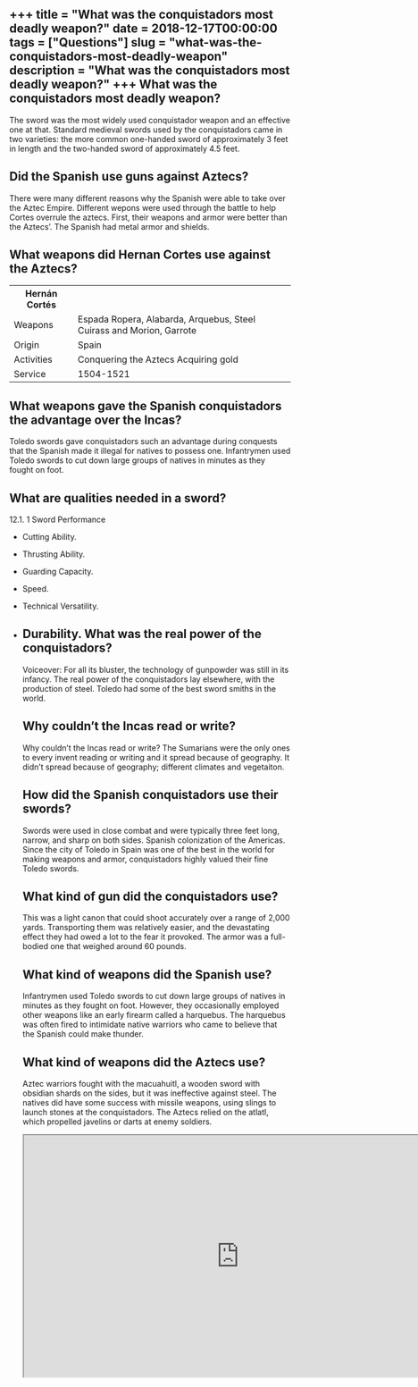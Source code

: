 +++
title = "What was the conquistadors most deadly weapon?"
date = 2018-12-17T00:00:00
tags = ["Questions"]
slug = "what-was-the-conquistadors-most-deadly-weapon"
description = "What was the conquistadors most deadly weapon?"
+++
What was the conquistadors most deadly weapon?
----------------------------------------------

The sword was the most widely used conquistador weapon and an effective one at that. Standard medieval swords used by the conquistadors came in two varieties: the more common one-handed sword of approximately 3 feet in length and the two-handed sword of approximately 4.5 feet.

Did the Spanish use guns against Aztecs?
----------------------------------------

There were many different reasons why the Spanish were able to take over the Aztec Empire. Different wepons were used through the battle to help Cortes overrule the aztecs. First, their weapons and armor were better than the Aztecs’. The Spanish had metal armor and shields.

What weapons did Hernan Cortes use against the Aztecs?
------------------------------------------------------

<table><tr><th>Hernán Cortés</th></tr><tr><td>Weapons</td><td>Espada Ropera, Alabarda, Arquebus, Steel Cuirass and Morion, Garrote</td></tr><tr><td>Origin</td><td>Spain</td></tr><tr><td>Activities</td><td>Conquering the Aztecs Acquiring gold</td></tr><tr><td>Service</td><td>1504-1521</td></tr></table>

What weapons gave the Spanish conquistadors the advantage over the Incas?
-------------------------------------------------------------------------

Toledo swords gave conquistadors such an advantage during conquests that the Spanish made it illegal for natives to possess one. Infantrymen used Toledo swords to cut down large groups of natives in minutes as they fought on foot.

What are qualities needed in a sword?
-------------------------------------

12.1. 1 Sword Performance

- Cutting Ability.
- Thrusting Ability.
- Guarding Capacity.
- Speed.
- Technical Versatility.
- Durability. What was the real power of the conquistadors?
    ---------------------------------------------
    
    Voiceover: For all its bluster, the technology of gunpowder was still in its infancy. The real power of the conquistadors lay elsewhere, with the production of steel. Toledo had some of the best sword smiths in the world.
    
    Why couldn’t the Incas read or write?
    -------------------------------------
    
    Why couldn’t the Incas read or write? The Sumarians were the only ones to every invent reading or writing and it spread because of geography. It didn’t spread because of geography; different climates and vegetaiton.
    
    How did the Spanish conquistadors use their swords?
    ---------------------------------------------------
    
    Swords were used in close combat and were typically three feet long, narrow, and sharp on both sides. Spanish colonization of the Americas. Since the city of Toledo in Spain was one of the best in the world for making weapons and armor, conquistadors highly valued their fine Toledo swords.
    
    What kind of gun did the conquistadors use?
    -------------------------------------------
    
    This was a light canon that could shoot accurately over a range of 2,000 yards. Transporting them was relatively easier, and the devastating effect they had owed a lot to the fear it provoked. The armor was a full-bodied one that weighed around 60 pounds.
    
    What kind of weapons did the Spanish use?
    -----------------------------------------
    
    Infantrymen used Toledo swords to cut down large groups of natives in minutes as they fought on foot. However, they occasionally employed other weapons like an early firearm called a harquebus. The harquebus was often fired to intimidate native warriors who came to believe that the Spanish could make thunder.
    
    What kind of weapons did the Aztecs use?
    ----------------------------------------
    
    Aztec warriors fought with the macuahuitl, a wooden sword with obsidian shards on the sides, but it was ineffective against steel. The natives did have some success with missile weapons, using slings to launch stones at the conquistadors. The Aztecs relied on the atlatl, which propelled javelins or darts at enemy soldiers.
    
    <iframe allow="accelerometer; autoplay; clipboard-write; encrypted-media; gyroscope; picture-in-picture" allowfullscreen="" class="__youtube_prefs__  epyt-is-override  no-lazyload" data-no-lazy="1" data-origheight="433" data-origwidth="770" data-skipgform_ajax_framebjll="" height="433" id="_ytid_67808" loading="lazy" src="https://www.youtube.com/embed/mlNSv96R1bE?enablejsapi=1&autoplay=0&cc_load_policy=0&cc_lang_pref=&iv_load_policy=1&loop=0&modestbranding=0&rel=1&fs=1&playsinline=0&autohide=2&theme=dark&color=red&controls=1&" title="YouTube player" width="770"></iframe>